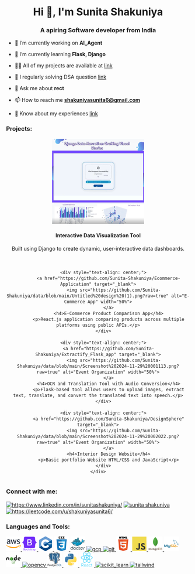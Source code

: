 <h1 align="center">Hi 👋, I'm Sunita Shakuniya</h1>
<h3 align="center">A apiring Software developer from India</h3>

- 🔭 I’m currently working on **AI_Agent**

- 🌱 I’m currently learning **Flask, Django**

- 👨‍💻 All of my projects are available at [link](link)

- 📝 I regularly solving DSA question [link](link)

- 💬 Ask me about **rect**

- 📫 How to reach me **shakuniyasunita6@gmail.com**

- 📄 Know about my experiences [link](link)

<h3 align="left">Projects:</h3>

<div align="center">
    <div style="display: flex; justify-content: space-evenly; flex-wrap: wrap; gap: 20px;">
        <div style="text-align: center;">
            <a href="https://github.com/Sunita-Shakuniya/data-prep-visualize" target="_blank">
                <img src="https://github.com/Sunita-Shakuniya/data/blob/main/Screenshot%202024-11-28%20233301.png?raw=true" alt="Visualization Tool" width="50%">
            </a>
            <h4>Interactive Data Visualization Tool</h4>
            <p>Built using Django to create dynamic, user-interactive data dashboards.</p>
        </div>

        <div style="text-align: center;">
            <a href="https://github.com/Sunita-Shakuniya/Ecommerce-Application" target="_blank">
                <img src="https://github.com/Sunita-Shakuniya/data/blob/main/Untitled%20design%20(1).png?raw=true" alt="E-Commerce App" width="50%">
            </a>
            <h4>E-Commerce Product Comparison App</h4>
            <p>React.js application comparing products across multiple platforms using public APIs.</p>
        </div>

        <div style="text-align: center;">
            <a href="https://github.com/Sunita-Shakuniya/Extractify_Flask_app" target="_blank">
                <img src="https://github.com/Sunita-Shakuniya/data/blob/main/Screenshot%202024-11-29%20001113.png?raw=true" alt="Event Organization" width="50%">
            </a>
            <h4>OCR and Translation Tool with Audio Conversion</h4>
            <p>Flask-based tool allows users to upload images, extract text, translate, and convert the translated text into speech.</p>
        </div>

        <div style="text-align: center;">
            <a href="https://github.com/Sunita-Shakuniya/DesignSphere" target="_blank">
                <img src="https://github.com/Sunita-Shakuniya/data/blob/main/Screenshot%202024-11-29%20002022.png?raw=true" alt="Event Organization" width="50%">
            </a>
            <h4>Interior Design Website</h4>
            <p>Basic portfolio Website HTML/CSS and JavaScript</p>
        </div>
    </div>
</div>


<h3 align="left">Connect with me:</h3>
<p align="left">
<a href="https://linkedin.com/in/https://www.linkedin.com/in/sunitashakuniya/" target="blank"><img align="center" src="https://raw.githubusercontent.com/rahuldkjain/github-profile-readme-generator/master/src/images/icons/Social/linked-in-alt.svg" alt="https://www.linkedin.com/in/sunitashakuniya/" height="30" width="40" /></a>
<a href="https://www.youtube.com/c/sunita shakuniya" target="blank"><img align="center" src="https://raw.githubusercontent.com/rahuldkjain/github-profile-readme-generator/master/src/images/icons/Social/youtube.svg" alt="sunita shakuniya" height="30" width="40" /></a>
<a href="https://www.leetcode.com/https://leetcode.com/u/shakuniyasunita6/" target="blank"><img align="center" src="https://raw.githubusercontent.com/rahuldkjain/github-profile-readme-generator/master/src/images/icons/Social/leet-code.svg" alt="https://leetcode.com/u/shakuniyasunita6/" height="30" width="40" /></a>
</p>

<h3 align="left">Languages and Tools:</h3>
<p align="left"> <a href="https://aws.amazon.com" target="_blank" rel="noreferrer"> <img src="https://raw.githubusercontent.com/devicons/devicon/master/icons/amazonwebservices/amazonwebservices-original-wordmark.svg" alt="aws" width="40" height="40"/> </a> <a href="https://getbootstrap.com" target="_blank" rel="noreferrer"> <img src="https://raw.githubusercontent.com/devicons/devicon/master/icons/bootstrap/bootstrap-plain-wordmark.svg" alt="bootstrap" width="40" height="40"/> </a> <a href="https://www.w3schools.com/cpp/" target="_blank" rel="noreferrer"> <img src="https://raw.githubusercontent.com/devicons/devicon/master/icons/cplusplus/cplusplus-original.svg" alt="cplusplus" width="40" height="40"/> </a> <a href="https://www.w3schools.com/css/" target="_blank" rel="noreferrer"> <img src="https://raw.githubusercontent.com/devicons/devicon/master/icons/css3/css3-original-wordmark.svg" alt="css3" width="40" height="40"/> </a> <a href="https://www.docker.com/" target="_blank" rel="noreferrer"> <img src="https://raw.githubusercontent.com/devicons/devicon/master/icons/docker/docker-original-wordmark.svg" alt="docker" width="40" height="40"/> </a> <a href="https://cloud.google.com" target="_blank" rel="noreferrer"> <img src="https://www.vectorlogo.zone/logos/google_cloud/google_cloud-icon.svg" alt="gcp" width="40" height="40"/> </a> <a href="https://git-scm.com/" target="_blank" rel="noreferrer"> <img src="https://www.vectorlogo.zone/logos/git-scm/git-scm-icon.svg" alt="git" width="40" height="40"/> </a> <a href="https://www.w3.org/html/" target="_blank" rel="noreferrer"> <img src="https://raw.githubusercontent.com/devicons/devicon/master/icons/html5/html5-original-wordmark.svg" alt="html5" width="40" height="40"/> </a> <a href="https://developer.mozilla.org/en-US/docs/Web/JavaScript" target="_blank" rel="noreferrer"> <img src="https://raw.githubusercontent.com/devicons/devicon/master/icons/javascript/javascript-original.svg" alt="javascript" width="40" height="40"/> </a> <a href="https://www.mongodb.com/" target="_blank" rel="noreferrer"> <img src="https://raw.githubusercontent.com/devicons/devicon/master/icons/mongodb/mongodb-original-wordmark.svg" alt="mongodb" width="40" height="40"/> </a> <a href="https://www.mysql.com/" target="_blank" rel="noreferrer"> <img src="https://raw.githubusercontent.com/devicons/devicon/master/icons/mysql/mysql-original-wordmark.svg" alt="mysql" width="40" height="40"/> </a> <a href="https://nodejs.org" target="_blank" rel="noreferrer"> <img src="https://raw.githubusercontent.com/devicons/devicon/master/icons/nodejs/nodejs-original-wordmark.svg" alt="nodejs" width="40" height="40"/> </a> <a href="https://opencv.org/" target="_blank" rel="noreferrer"> <img src="https://www.vectorlogo.zone/logos/opencv/opencv-icon.svg" alt="opencv" width="40" height="40"/> </a> <a href="https://www.postgresql.org" target="_blank" rel="noreferrer"> <img src="https://raw.githubusercontent.com/devicons/devicon/master/icons/postgresql/postgresql-original-wordmark.svg" alt="postgresql" width="40" height="40"/> </a> <a href="https://www.python.org" target="_blank" rel="noreferrer"> <img src="https://raw.githubusercontent.com/devicons/devicon/master/icons/python/python-original.svg" alt="python" width="40" height="40"/> </a> <a href="https://reactjs.org/" target="_blank" rel="noreferrer"> <img src="https://raw.githubusercontent.com/devicons/devicon/master/icons/react/react-original-wordmark.svg" alt="react" width="40" height="40"/> </a> <a href="https://scikit-learn.org/" target="_blank" rel="noreferrer"> <img src="https://upload.wikimedia.org/wikipedia/commons/0/05/Scikit_learn_logo_small.svg" alt="scikit_learn" width="40" height="40"/> </a> <a href="https://tailwindcss.com/" target="_blank" rel="noreferrer"> <img src="https://www.vectorlogo.zone/logos/tailwindcss/tailwindcss-icon.svg" alt="tailwind" width="40" height="40"/> </a> </p>
